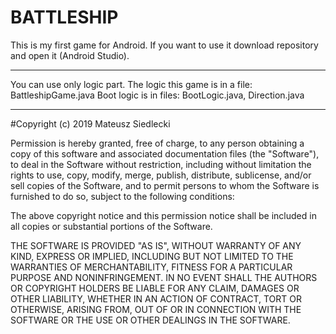 BATTLESHIP
===
This is my first game for Android. If you want to use it download repository and open it (Android Studio).

---

You can use only logic part. The logic this game is in a file: BattleshipGame.java
Boot logic is in files: BootLogic.java,  Direction.java

---

#Copyright (c) 2019 Mateusz Siedlecki

Permission is hereby granted, free of charge, to any person obtaining a copy of this software and associated documentation files (the "Software"), to deal in the Software without restriction, including without limitation the rights to use, copy, modify, merge, publish, distribute, sublicense, and/or sell copies of the Software, and to permit persons to whom the Software is furnished to do so, subject to the following conditions:

The above copyright notice and this permission notice shall be included in all copies or substantial portions of the Software.

THE SOFTWARE IS PROVIDED "AS IS", WITHOUT WARRANTY OF ANY KIND, EXPRESS OR IMPLIED, INCLUDING BUT NOT LIMITED TO THE WARRANTIES OF MERCHANTABILITY, FITNESS FOR A PARTICULAR PURPOSE AND NONINFRINGEMENT. IN NO EVENT SHALL THE AUTHORS OR COPYRIGHT HOLDERS BE LIABLE FOR ANY CLAIM, DAMAGES OR OTHER LIABILITY, WHETHER IN AN ACTION OF CONTRACT, TORT OR OTHERWISE, ARISING FROM, OUT OF OR IN CONNECTION WITH THE SOFTWARE OR THE USE OR OTHER DEALINGS IN THE SOFTWARE.